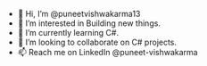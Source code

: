 - 👋 Hi, I’m @puneetvishwakarma13
- 👀 I’m interested in Building new things.
- 🌱 I’m currently learning C#.
- 💞️ I’m looking to collaborate on C# projects.
- 📫 Reach me on LinkedIn @puneet-vishwakarma

<!---
puneetvishwakarma13/puneetvishwakarma13 is a ✨ special ✨ repository because its `README.md` (this file) appears on your GitHub profile.
You can click the Preview link to take a look at your changes.
--->
